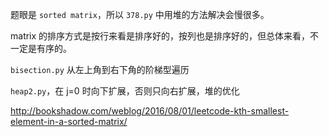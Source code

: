 题眼是 `sorted matrix`，所以 `378.py` 中用堆的方法解决会慢很多。

matrix 的排序方式是按行来看是排序好的，按列也是排序好的，但总体来看，不一定是有序的。

`bisection.py` 从左上角到右下角的阶梯型遍历

`heap2.py`，在 j=0 时向下扩展，否则只向右扩展，堆的优化

[<http://bookshadow.com/weblog/2016/08/01/leetcode-kth-smallest-element-in-a-sorted-matrix/>](http://bookshadow.com/weblog/2016/08/01/leetcode-kth-smallest-element-in-a-sorted-matrix/)